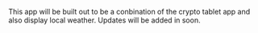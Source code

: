 This app will be built out to be a conbination of the crypto tablet app and also display local weather. Updates will be added in soon.
